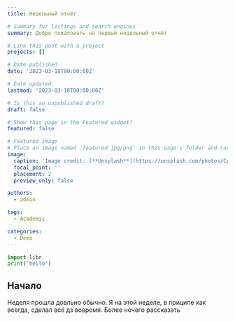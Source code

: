 ```yaml
---
title: Недельный отчёт.

# Summary for listings and search engines
summary: Добро пожаловать на первый недельный отчёт

# Link this post with a project
projects: []

# Date published
date: '2023-03-18T00:00:00Z'

# Date updated
lastmod: '2023-03-18T00:00:00Z'

# Is this an unpublished draft?
draft: false

# Show this page in the Featured widget?
featured: false

# Featured image
# Place an image named `featured.jpg/png` in this page's folder and customize its options here.
image:
  caption: 'Image credit: [**Unsplash**](https://unsplash.com/photos/CpkOjOcXdUY)'
  focal_point: ''
  placement: 2
  preview_only: false

authors:
  - admin

tags:
  - Academic

categories:
  - Demo
---
```


```python
import libr
print('hello')
```

## Начало

Неделя прошла довльно обычно. Я на этой неделе, в приципе как всегда, сделал всё дз вовремя. Более нечего рассказать
